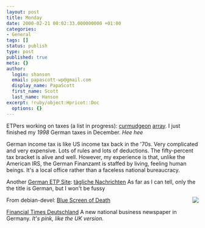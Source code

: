```yaml
---
layout: post
title: Monday
date: 2000-02-21 00:02:33.000000000 +01:00
categories:
- General
tags: []
status: publish
type: post
published: true
meta: {}
author:
  login: shanson
  email: papascott-wp@gmail.com
  display_name: PapaScott
  first_name: Scott
  last_name: Hanson
excerpt: !ruby/object:Hpricot::Doc
  options: {}
---
```

<p>ETPers working on taxes (a list in progress): <a href="http://cuwu.editthispage.com/2000/02/20">curmudgeon</a> <a href="http://array.editthispage.com/2000/02/21">array</a>. I just finished my <i>1998</i> German taxes in December. <i>Hee hee</i></p>
<p>German income tax is like US income tax back in the '70s. Very complicated and very expensive. Lots of rules and lots of deductions. The fifty-percent tax bracket is alive and well. However, my experience is that, unlike the American IRS, the German Finanzamt is staffed by living, feeling human beings. It's a local office rather than a faceless national bureaucracy.</p>
<p>Another <a href="http://shanson.editthispage.com/stories/storyReader$125">German ETP Site</a>: <a href="http://jcmetzger.editthispage.com/">tägliche Nachrichten</a> As far as I can tell, only the the title is German, but I won't be fussy</p>
<p><a href="http://www.hardocp.com/news_images/2000/february_2000/bsod.jpg"><img src="http://shanson.editthispage.com/picture$160" align="right" border="0" /></a>From debian-devel: <a href="http://www.hardocp.com/news_images/2000/february_2000/bsod.jpg">Blue Screen of Death</a></p>
<p><a href="http://www.ftd.de/cgi-bin/gx.cgi/AppLogic+FTContentServer?pagename=HomePage">Financial Times Deutschland</a> A new national business newspaper in Germany. <i>It's pink, like the UK version.</i></p>
